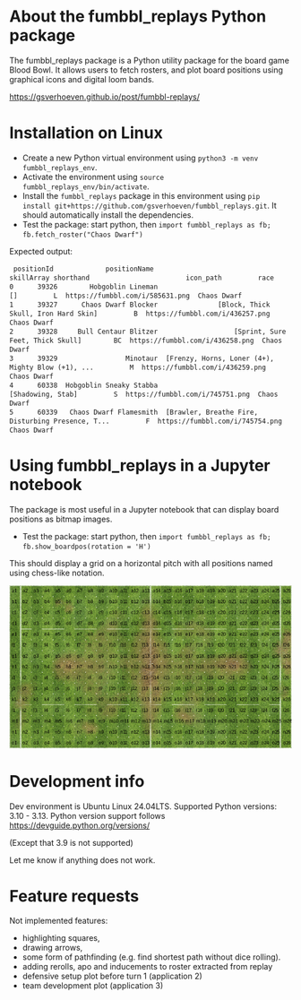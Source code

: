 # About the fumbbl_replays Python package

The fumbbl_replays package is a Python utility package for the board game Blood Bowl. It allows users to fetch rosters, and plot board positions using graphical icons and digital loom bands.

https://gsverhoeven.github.io/post/fumbbl-replays/

# Installation on Linux

* Create a new Python virtual environment using `python3 -m venv fumbbl_replays_env`.
* Activate the environment using `source fumbbl_replays_env/bin/activate`.
* Install the `fumbbl_replays` package in this environment using `pip install git+https://github.com/gsverhoeven/fumbbl_replays.git`. It should automatically install the dependencies.
* Test the package: start python, then `import fumbbl_replays as fb; fb.fetch_roster("Chaos Dwarf")`

Expected output:

```
 positionId             positionName                                         skillArray shorthand                        icon_path         race
0      39326        Hobgoblin Lineman                                                 []         L  https://fumbbl.com/i/585631.png  Chaos Dwarf
1      39327      Chaos Dwarf Blocker               [Block, Thick Skull, Iron Hard Skin]         B  https://fumbbl.com/i/436257.png  Chaos Dwarf
2      39328     Bull Centaur Blitzer                   [Sprint, Sure Feet, Thick Skull]        BC  https://fumbbl.com/i/436258.png  Chaos Dwarf
3      39329                 Minotaur  [Frenzy, Horns, Loner (4+), Mighty Blow (+1), ...         M  https://fumbbl.com/i/436259.png  Chaos Dwarf
4      60338  Hobgoblin Sneaky Stabba                                  [Shadowing, Stab]         S  https://fumbbl.com/i/745751.png  Chaos Dwarf
5      60339   Chaos Dwarf Flamesmith  [Brawler, Breathe Fire, Disturbing Presence, T...         F  https://fumbbl.com/i/745754.png  Chaos Dwarf

```

# Using fumbbl_replays in a Jupyter notebook

The package is most useful in a Jupyter notebook that can display board positions as bitmap images.

* Test the package: start python, then `import fumbbl_replays as fb; fb.show_boardpos(rotation = 'H')`

This should display a grid on a horizontal pitch with all positions named using chess-like notation.

![](boardpos_output.png)

# Development info 

Dev environment is Ubuntu Linux 24.04LTS. 
Supported Python versions: 3.10 - 3.13.
Python version support follows https://devguide.python.org/versions/

(Except that 3.9 is not supported)

Let me know if anything does not work.

# Feature requests

Not implemented features: 
*   highlighting squares, 
*   drawing arrows, 
*   some form of pathfinding (e.g. find shortest path without dice rolling).
*   adding rerolls, apo and inducements to roster extracted from replay
*   defensive setup plot before turn 1 (application 2)
*   team development plot (application 3)